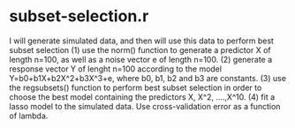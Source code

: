 # subset-selection.r
I will generate simulated data, and then will use this data to perform best subset selection
(1) use the norm() function to generate a predictor X of length n=100, as well as a noise vector e of length n=100. 
(2) generate a response vector Y of lenght n=100 according to the model Y=b0+b1X+b2X^2+b3X^3+e, where b0, b1, b2 and b3 are constants.
(3) use the regsubsets() function to perform best subset selection in order to choose the best model containing the predictors X, X^2, ....,X^10.
(4) fit a lasso model to the simulated data. Use cross-validation error as a function of lambda. 
